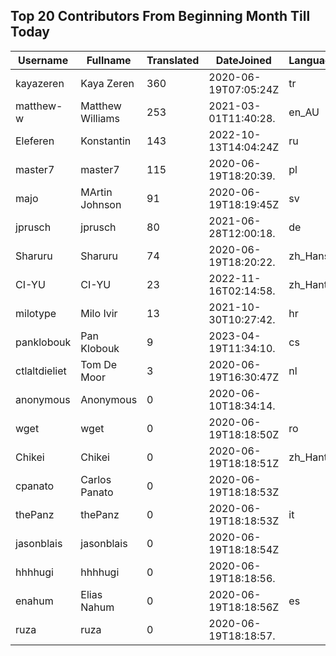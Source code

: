 ## Top 20 Contributors From Beginning Month Till Today ##
|Username|Fullname|Translated|DateJoined|Language|
|--------|--------|----------|----------|-------|
|kayazeren|Kaya Zeren|360|2020-06-19T07:05:24Z|tr|
|matthew-w|Matthew Williams|253|2021-03-01T11:40:28.|en_AU|
|Eleferen|Konstantin|143|2022-10-13T14:04:24Z|ru|
|master7|master7|115|2020-06-19T18:20:39.|pl|
|majo|MArtin Johnson|91|2020-06-19T18:19:45Z|sv|
|jprusch|jprusch|80|2021-06-28T12:00:18.|de|
|Sharuru|Sharuru|74|2020-06-19T18:20:22.|zh_Hans|
|CI-YU|CI-YU|23|2022-11-16T02:14:58.|zh_Hant|
|milotype|Milo Ivir|13|2021-10-30T10:27:42.|hr|
|panklobouk|Pan Klobouk|9|2023-04-19T11:34:10.|cs|
|ctlaltdieliet|Tom De Moor|3|2020-06-19T16:30:47Z|nl|
|anonymous|Anonymous|0|2020-06-10T18:34:14.||
|wget|wget|0|2020-06-19T18:18:50Z|ro|
|Chikei|Chikei|0|2020-06-19T18:18:51Z|zh_Hant|
|cpanato|Carlos Panato|0|2020-06-19T18:18:53Z||
|thePanz|thePanz|0|2020-06-19T18:18:53Z|it|
|jasonblais|jasonblais|0|2020-06-19T18:18:54Z||
|hhhhugi|hhhhugi|0|2020-06-19T18:18:56.||
|enahum|Elias  Nahum|0|2020-06-19T18:18:56Z|es|
|ruza|ruza|0|2020-06-19T18:18:57.||
